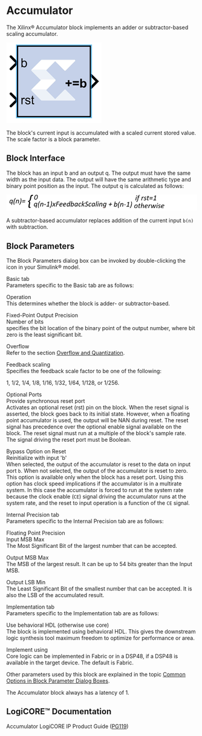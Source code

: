 # Accumulator

The Xilinx® Accumulator block implements an adder or subtractor-based
scaling accumulator.

![](./Images/jgt1555432816241.png)

The block's current input is accumulated with a scaled current stored
value. The scale factor is a block parameter.

## Block Interface

The block has an input b and an output q. The output must have the same
width as the input data. The output will have the same arithmetic type
and binary point position as the input. The output q is calculated as
follows:

  
![](./Images/caz1630484762781.png)  

A subtractor-based accumulator replaces addition of the current input
`b(n)` with subtraction.

## Block Parameters

The Block Parameters dialog box can be invoked by double-clicking the
icon in your Simulink® model.

Basic tab  
Parameters specific to the Basic tab are as follows:

Operation  
This determines whether the block is adder- or subtractor-based.

Fixed-Point Output Precision  
Number of bits  
specifies the bit location of the binary point of the output number,
where bit zero is the least significant bit.

Overflow  
Refer to the section [Overflow and
Quantization](common-options-in-block-parameter-dialog-boxes-aa1032308.html#val1538085362909__aa1032322).

Feedback scaling  
Specifies the feedback scale factor to be one of the following:

1, 1/2, 1/4, 1/8, 1/16, 1/32, 1/64, 1/128, or 1/256.

Optional Ports  
Provide synchronous reset port  
Activates an optional reset (rst) pin on the block. When the reset
signal is asserted, the block goes back to its initial state. However,
when a floating point accumulator is used, the output will be NAN during
reset. The reset signal has precedence over the optional enable signal
available on the block. The reset signal must run at a multiple of the
block's sample rate. The signal driving the reset port must be Boolean.

Bypass Option on Reset  
Reinitialize with input 'b'  
When selected, the output of the accumulator is reset to the data on
input port `b`. When not selected, the output of the accumulator is
reset to zero. This option is available only when the block has a reset
port. Using this option has clock speed implications if the accumulator
is in a multirate system. In this case the accumulator is forced to run
at the system rate because the clock enable (`CE`) signal driving the
accumulator runs at the system rate, and the reset to input operation is
a function of the `CE` signal.

Internal Precision tab  
Parameters specific to the Internal Precision tab are as follows:

Floating Point Precision  
Input MSB Max  
The Most Significant Bit of the largest number that can be accepted.

Output MSB Max  
The MSB of the largest result. It can be up to 54 bits greater than the
Input MSB.

Output LSB Min  
The Least Significant Bit of the smallest number that can be accepted.
It is also the LSB of the accumulated result.

Implementation tab  
Parameters specific to the Implementation tab are as follows:

Use behavioral HDL (otherwise use core)  
The block is implemented using behavioral HDL. This gives the downstream
logic synthesis tool maximum freedom to optimize for performance or
area.

Implement using  
Core logic can be implemented in Fabric or in a DSP48, if a DSP48 is
available in the target device. The default is Fabric.

Other parameters used by this block are explained in the topic [Common
Options in Block Parameter Dialog
Boxes](common-options-in-block-parameter-dialog-boxes-aa1032308.html).

The Accumulator block always has a latency of 1.

## LogiCORE™ Documentation

Accumulator LogiCORE IP Product Guide
([PG119](https://www.xilinx.com/cgi-bin/docs/ipdoc?c=c_accum;v=latest;d=pg119-c-accum.pdf))
